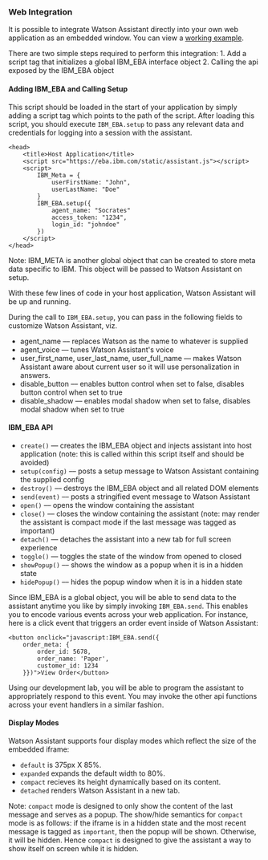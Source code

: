 ### Web Integration

It is possible to integrate Watson Assistant directly into your own web application as an embedded window. You can view a [working example](https://ibm-watson-embedded-business-assistant.github.io/eba-example-agents/docs/integration/index.html).

There are two simple steps required to perform this integration:
    1. Add a script tag that initializes a global IBM_EBA interface object
    2. Calling the api exposed by the IBM_EBA object

#### Adding IBM_EBA and Calling Setup

This script should be loaded in the start of your application by simply adding a script tag which points to the path of the script. After loading this script, you should execute `IBM_EBA.setup` to pass any relevant data and credentials for logging into a session with the assistant. 

```
<head>
    <title>Host Application</title>
    <script src="https://eba.ibm.com/static/assistant.js"></script>
    <script>
        IBM_Meta = {
            userFirstName: "John",
            userLastName: "Doe"
        }
        IBM_EBA.setup({
            agent_name: "Socrates"
            access_token: "1234",
            login_id: "johndoe"
        })
    </script>
</head>
```
Note: IBM_META is another global object that can be created to store meta data specific to IBM. This object will be passed to Watson Assistant on setup.

With these few lines of code in your host application, Watson Assistant will be up and running.

During the call to `IBM_EBA.setup`, you can pass in the following fields to customize Watson Assistant, viz. 

* agent_name –– replaces Watson as the name to whatever is supplied
* agent_voice –– tunes Watson Assistant's voice
* user_first_name, user_last_name, user_full_name –– makes Watson Assistant aware about current user so it will use personalization in answers.
* disable_button –– enables button control when set to false, disables button control when set to true
* disable_shadow –– enables modal shadow when set to false, disables modal shadow when set to true

#### IBM_EBA API

* `create()`      –– creates the IBM_EBA object and injects assistant into host application (note: this is called within this script itself and should be avoided)
* `setup(config)` –– posts a setup message to Watson Assistant containing the supplied config
* `destroy()`     –– destroys the IBM_EBA object and all related DOM elements
* `send(event)`   –– posts a stringified event message to Watson Assistant
* `open()`        –– opens the window containing the assistant
* `close()`       –– closes the window containing the assistant (note: may render the assistant is compact mode if the last message was tagged as important)
* `detach()`      –– detaches the assistant into a new tab for full screen experience
* `toggle()`      –– toggles the state of the window from opened to closed
* `showPopup()`   –– shows the window as a popup when it is in a hidden state
* `hidePopup()`   –– hides the popup window when it is in a hidden state


Since IBM_EBA is a global object, you will be able to send data to the assistant anytime you like by simply invoking `IBM_EBA.send`. This enables you to encode various events across your web application. For instance, here is a click event that triggers an order event inside of Watson Assistant:

```
<button onclick="javascript:IBM_EBA.send({
    order_meta: {
        order_id: 5678,
        order_name: 'Paper',
        customer_id: 1234
    }})">View Order</button>
```

Using our development lab, you will be able to program the assistant to appropriately respond to this event. You may invoke the other api functions across your event handlers in a similar fashion.

#### Display Modes

Watson Assistant supports four display modes which reflect the size of the embedded iframe: 

* `default` is 375px X 85%.
* `expanded` expands the default width to 80%.
* `compact` recieves its height dynamically based on its content.
* `detached` renders Watson Assistant in a new tab.

Note: `compact` mode is designed to only show the content of the last message and serves as a popup. The show/hide semantics for `compact` mode is as follows: if the iframe is in a hidden state and the most recent message is tagged as `important`, then the popup will be shown. Otherwise, it will be hidden. Hence `compact` is designed to give the assistant a way to show itself on screen while it is hidden.

